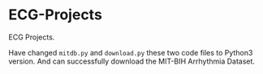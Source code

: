 # ECG-Projects

ECG Projects.

Have changed `mitdb.py` and `download.py` these two code files to Python3 version. And can successfully download the MIT-BIH Arrhythmia Dataset.

